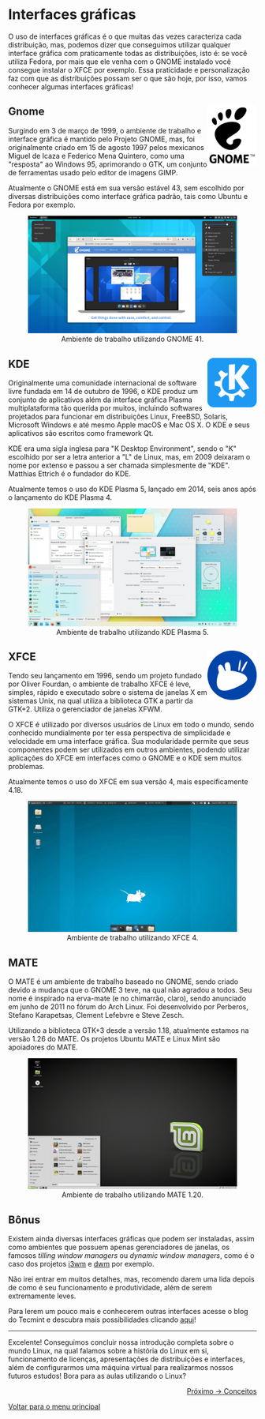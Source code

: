# Interfaces gráficas

O uso de interfaces gráficas é o que muitas das vezes caracteriza cada distribuição, mas, podemos dizer que conseguimos utilizar qualquer interface gráfica com praticamente todas as distribuições, isto é: se você utiliza Fedora, por mais que ele venha com o GNOME instalado você consegue instalar o XFCE por exemplo. Essa praticidade e personalização faz com que as distribuições possam ser o que são hoje, por isso, vamos conhecer algumas interfaces gráficas!

## Gnome <img align="right" width="100" src="../img/gnome.png" alt="Logo GNOME">

Surgindo em 3 de março de 1999, o ambiente de trabalho e interface gráfica é mantido pelo Projeto GNOME, mas, foi originalmente criado em 15 de agosto 1997 pelos mexicanos Miguel de Icaza e Federico Mena Quintero, como uma "resposta" ao Windows 95, aprimorando o GTK, um conjunto de ferramentas usado pelo editor de imagens GIMP.

Atualmente o GNOME está em sua versão estável 43, sem escolhido por diversas distribuições como interface gráfica padrão, tais como Ubuntu e Fedora por exemplo.

<figure align="center">
  <img src="../img/gnome_wpp.png">
  <figcaption>Ambiente de trabalho utilizando GNOME 41.</figcaption>
</figure>

## KDE <img align="right" width="100" src="../img/kde.png" alt="Logo KDE">

Originalmente uma comunidade internacional de software livre fundada em 14 de outubro de 1996, o KDE produz um conjunto de aplicativos além da interface gráfica Plasma multiplataforma tão querida por muitos, incluindo softwares projetados para funcionar em distribuições Linux, FreeBSD, Solaris, Microsoft Windows e até mesmo Apple macOS e Mac OS X. O KDE e seus aplicativos são escritos como framework Qt.

KDE era uma sigla inglesa para "K Desktop Environment", sendo o "K" escolhido por ser a letra anterior a "L" de Linux, mas, em 2009 deixaram o nome por extenso e passou a ser chamada simplesmente de "KDE". Matthias Ettrich é o fundador do KDE.

Atualmente temos o uso do KDE Plasma 5, lançado em 2014, seis anos após o lançamento do KDE Plasma 4.

<figure align="center">
  <img src="../img/kde_wpp.png">
  <figcaption>Ambiente de trabalho utilizando KDE Plasma 5.</figcaption>
</figure>

## XFCE <img align="right" width="100" src="../img/xfce.png" alt="Logo XFCE">

Tendo seu lançamento em 1996, sendo um projeto fundado por Oliver Fourdan, o ambiente de trabalho XFCE é leve, simples, rápido e executado sobre o sistema de janelas X em sistemas Unix, na qual utiliza a biblioteca GTK a partir da GTK+2. Utiliza o gerenciador de janelas XFWM.

O XFCE é utilizado por diversos usuários de Linux em todo o mundo, sendo conhecido mundialmente por ter essa perspectiva de simplicidade e velocidade em uma interface gráfica. Sua modularidade permite que seus componentes podem ser utilizados em outros ambientes, podendo utilizar aplicações do XFCE em interfaces como o GNOME e o KDE sem muitos problemas.

Atualmente temos o uso do XFCE em sua versão 4, mais especificamente 4.18.

<figure align="center">
  <img src="../img/xfce_wpp.webp">
  <figcaption>Ambiente de trabalho utilizando XFCE 4.</figcaption>
</figure>

## MATE

O MATE é um ambiente de trabalho baseado no GNOME, sendo criado devido a mudança que o GNOME 3 teve, na qual não agradou a todos. Seu nome é inspirado na erva-mate (e no chimarrão, claro), sendo anunciado em junho de 2011 no fórum do Arch Linux. Foi desenvolvido por Perberos, Stefano Karapetsas, Clement Lefebvre e Steve Zesch.

Utilizando a biblioteca GTK+3 desde a versão 1.18, atualmente estamos na versão 1.26 do MATE. Os projetos Ubuntu MATE e Linux Mint são apoiadores do MATE.

<figure align="center">
  <img src="../img/mate_wpp.webp">
  <figcaption>Ambiente de trabalho utilizando MATE 1.20.</figcaption>
</figure>

## Bônus

Existem ainda diversas interfaces gráficas que podem ser instaladas, assim como ambientes que possuem apenas gerenciadores de janelas, os famosos *tilling window managers* ou *dynamic window managers*, como é o caso dos projetos <a href="https://i3wm.org/">i3wm</a> e <a href="https://dwm.suckless.org/">dwm</a> por exemplo.

Não irei entrar em muitos detalhes, mas, recomendo darem uma lida depois de como é seu funcionamento e produtividade, além de serem extremamente leves.

Para lerem um pouco mais e conhecerem outras interfaces acesse o blog do Tecmint e descubra mais possibilidades clicando <a href="https://www.tecmint.com/best-linux-desktop-environments/">aqui<a/>!
  
---

Excelente! Conseguimos concluir nossa introdução completa sobre o mundo Linux, na qual falamos sobre a história do Linux em si, funcionamento de licenças, apresentações de distribuições e interfaces, além de configurarmos uma máquina virtual para realizarmos nossos futuros estudos! Bora para as aulas utilizando o Linux?

<p align="right">
  <a href="https://github.com/lanjoni/lpi4noobs/blob/main/content/conceitos">Próximo -> Conceitos</a>
</p>

<p align="left">
  <a href="https://github.com/lanjoni/lpi4noobs#roadmap">Voltar para o menu principal</a>
</p>

